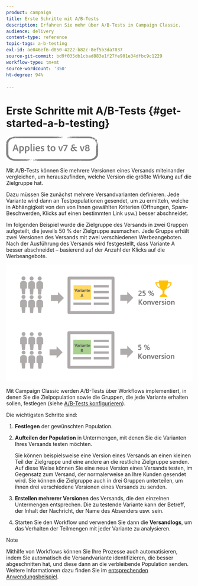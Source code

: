 ```yaml
---
product: campaign
title: Erste Schritte mit A/B-Tests
description: Erfahren Sie mehr über A/B-Tests in Campaign Classic.
audience: delivery
content-type: reference
topic-tags: a-b-testing
exl-id: ae046ef6-d850-4222-b82c-8ef5b3da7037
source-git-commit: bd9f035db1cbad883e1f27fe901e34dfbc9c1229
workflow-type: tm+mt
source-wordcount: '350'
ht-degree: 94%

---
```


# Erste Schritte mit A/B-Tests {#get-started-a-b-testing}

![](../../assets/common.svg)

Mit A/B-Tests können Sie mehrere Versionen eines Versands miteinander vergleichen, um herauszufinden, welche Version die größte Wirkung auf die Zielgruppe hat.

Dazu müssen Sie zunächst mehrere Versandvarianten definieren. Jede Variante wird dann an Testpopulationen gesendet, um zu ermitteln, welche in Abhängigkeit von den von Ihnen gewählten Kriterien (Öffnungen, Spam-Beschwerden, Klicks auf einen bestimmten Link usw.) besser abschneidet.

Im folgenden Beispiel wurde die Zielgruppe des Versands in zwei Gruppen aufgeteilt, die jeweils 50 % der Zielgruppe ausmachen. Jede Gruppe erhält zwei Versionen des Versands mit zwei verschiedenen Werbeangeboten. Nach der Ausführung des Versands wird festgestellt, dass Variante A besser abschneidet – basierend auf der Anzahl der Klicks auf die Werbeangebote.

![](assets/a-b-testing-schema.png)

Mit Campaign Classic werden A/B-Tests über Workflows implementiert, in denen Sie die Zielpopulation sowie die Gruppen, die jede Variante erhalten sollen, festlegen (siehe [A/B-Tests konfigurieren](configuring-a-b-testing.md)).

Die wichtigsten Schritte sind:

1. **Festlegen** der gewünschten Population.
1. **Aufteilen der Population** in Untermengen, mit denen Sie die Varianten Ihres Versands testen möchten.

   Sie können beispielsweise eine Version eines Versands an einen kleinen Teil der Zielgruppe und eine andere an die restliche Zielgruppe senden. Auf diese Weise können Sie eine neue Version eines Versands testen, im Gegensatz zum Versand, der normalerweise an Ihre Kunden gesendet wird. Sie können die Zielgruppe auch in drei Gruppen unterteilen, um ihnen drei verschiedene Versionen eines Versands zu senden.

1. **Erstellen mehrerer Versionen** des Versands, die den einzelnen Untermengen entsprechen. Die zu testende Variante kann der Betreff, der Inhalt der Nachricht, der Name des Absenders usw. sein.
1. Starten Sie den Workflow und verwenden Sie dann die **Versandlogs**, um das Verhalten der Teilmengen mit jeder Variante zu analysieren.

>[!NOTE]
>
>Mithilfe von Workflows können Sie Ihre Prozesse auch automatisieren, indem Sie automatisch die Versandvariante identifizieren, die besser abgeschnitten hat, und diese dann an die verbleibende Population senden. Weitere Informationen dazu finden Sie im [entsprechenden Anwendungsbeispiel](a-b-testing-use-case.md).
